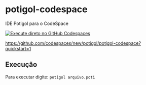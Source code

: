# potigol-codespace
IDE Potigol para o CodeSpace

[![Execute direto no GitHub Codespaces](https://github.com/codespaces/badge.svg)](https://codespaces.new/potigol/potigol-codespace?quickstart=1)

https://github.com/codespaces/new/potigol/potigol-codespace?quickstart=1

## Execução

Para executar digite: `potigol arquivo.poti`
